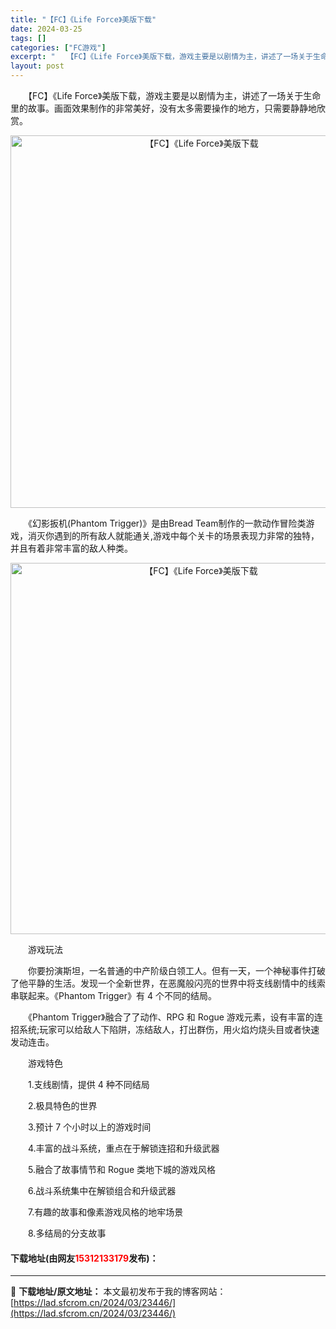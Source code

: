 ```yaml
---
title: "【FC】《Life Force》美版下载"
date: 2024-03-25
tags: []
categories: ["FC游戏"]
excerpt: "　　【FC】《Life Force》美版下载，游戏主要是以剧情为主，讲述了一场关于生命里的故事。画面效果制作的非常美好，没有太多需要操作的地方，只需要静静地欣赏。 　　《幻影扳机(Phantom Trigger)》是由Bread Team制作的一款动作冒险类游戏，消灭你遇到的所有敌人就能通关,游戏中&hellip;"
layout: post
---
```


 <p>　　【FC】《Life Force》美版下载，游戏主要是以剧情为主，讲述了一场关于生命里的故事。画面效果制作的非常美好，没有太多需要操作的地方，只需要静静地欣赏。</p> <p align="center"><img align="" border="0" src="https://lad.sfcrom.cn/wp-content/uploads/2024/03/20240325_660194fa2d3af.png" width="596" alt="【FC】《Life Force》美版下载" /></p> <p>　　《幻影扳机(Phantom Trigger)》是由Bread Team制作的一款动作冒险类游戏，消灭你遇到的所有敌人就能通关,游戏中每个关卡的场景表现力非常的独特，并且有着非常丰富的敌人种类。</p> <p align="center"><img align="" border="0" src="https://lad.sfcrom.cn/wp-content/uploads/2024/03/20240325_660194fba555a.png" width="594" alt="【FC】《Life Force》美版下载" /></p> <p>　　游戏玩法</p> <p>　　你要扮演斯坦，一名普通的中产阶级白领工人。但有一天，一个神秘事件打破了他平静的生活。发现一个全新世界，在恶魔般闪亮的世界中将支线剧情中的线索串联起来。《Phantom Trigger》有 4 个不同的结局。</p> <p>　　《Phantom Trigger》融合了了动作、RPG 和 Rogue 游戏元素，设有丰富的连招系统;玩家可以给敌人下陷阱，冻结敌人，打出群伤，用火焰灼烧头目或者快速发动连击。</p> <p>　　游戏特色</p> <p>　　1.支线剧情，提供 4 种不同结局</p> <p>　　2.极具特色的世界</p> <p>　　3.预计 7 个小时以上的游戏时间</p> <p>　　4.丰富的战斗系统，重点在于解锁连招和升级武器</p> <p>　　5.融合了故事情节和 Rogue 类地下城的游戏风格</p> <p>　　6.战斗系统集中在解锁组合和升级武器</p> <p>　　7.有趣的故事和像素游戏风格的地牢场景</p> <p>　　8.多结局的分支故事</p> <p><h4>下载地址(由网友<font color="red">15312133179</font>发布)：</h4></p> 

---
📖 **下载地址/原文地址：** 本文最初发布于我的博客网站：[https://lad.sfcrom.cn/2024/03/23446/](https://lad.sfcrom.cn/2024/03/23446/)
